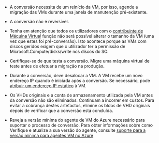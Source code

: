 
* A conversão necessita de um reinício da VM, por isso, agende a migração das VMs durante uma janela de manutenção pré-existente. 

* A conversão não é reversível. 

* Tenha em atenção que todos os utilizadores com o [contribuinte de Máquina Virtual](../articles/role-based-access-control/built-in-roles.md#virtual-machine-contributor) função não será possível alterar o tamanho da VM (uma vez que estes foi pré-conversão). Isto acontece porque as VMs com discos geridos exigem que o utilizador ter a permissão de Microsoft.Compute/disks/write nos discos do SO.

* Certifique-se de que testa a conversão. Migre uma máquina virtual de teste antes de efetuar a migração na produção.

* Durante a conversão, deve desalocar a VM. A VM recebe um novo endereço IP quando é iniciada após a conversão. Se necessário, pode [atribuir um endereço IP estático](../articles/virtual-network/virtual-network-ip-addresses-overview-arm.md) à VM.

* Os VHDs originais e a conta de armazenamento utilizada pela VM antes da conversão não são eliminados. Continuam a incorrer em custos. Para evitar a cobrança destes artefactos, elimine os blobs de VHD originais depois de verificar que a conversão está concluída.

* Reveja a versão mínima do agente de VM do Azure necessário para suportar o processo de conversão. Para obter informações sobre como Verifique e atualize a sua versão do agente, consulte [suporte para a versão mínima para agentes VM no Azure](https://support.microsoft.com/help/4049215/extensions-and-virtual-machine-agent-minimum-version-support)